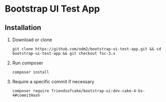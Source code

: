 # Bootstrap UI Test App

## Installation

1. Download or clone

    ```
    git clone https://github.com/ndm2/bootstrap-ui-test-app.git && cd bootstrap-ui-test-app && git checkout foc-3.x
    ```

2. Run composer

    ```
    composer install
    ```

3. Require a specific commit if necessary

    ```
    composer require friendsofcake/bootstrap-ui:dev-cake-4-bs-4#commitHash
    ```
